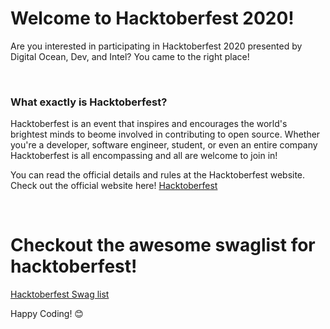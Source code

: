 # Welcome to Hacktoberfest 2020!

Are you interested in participating in Hacktoberfest 2020 presented by Digital Ocean, Dev, and Intel? You came to the right place!

</br>

### **What exactly is Hacktoberfest?**

Hacktoberfest is an event that inspires and encourages the world's brightest minds to beome involved in contributing to open source. Whether you're a developer, software engineer, student, or even an entire company Hacktoberfest is all encompassing and all are welcome to join in!


You can read the official details and rules at the Hacktoberfest website. Check out the official website here! [Hacktoberfest](https://hacktoberfest.digitalocean.com/)

</br>

# Checkout the awesome swaglist for hacktoberfest!
[Hacktoberfest Swag list](https://hacktoberfestswaglist.com/)

Happy Coding! 😊

